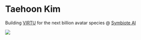 # Taehoon Kim

Building [VIRTU](https://virtu.fun) for the next billion avatar species @ [Symbiote AI](https://symbiote-ai.com)

![](https://github-readme-stats.vercel.app/api?username=carpedm20)
